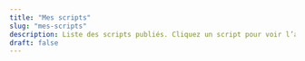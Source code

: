 ```yaml
---
title: "Mes scripts"
slug: "mes-scripts"
description: Liste des scripts publiés. Cliquez un script pour voir l’aide détaillée.
draft: false
---
```




